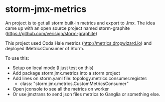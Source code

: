 # storm-jmx-metrics

An project is to get all storm built-in metrics and export to Jmx. The idea came up with an open source project named storm-graphite (https://github.com/verisign/storm-graphite)

This project used Coda Hale metrics (http://metrics.dropwizard.io) and deployed IMetricsConsumer of Storm.

To use this:
- Setup on local mode (I just test on this)
- Add package storm.jmx.metrics into a storm project
- Add lines on storm.yaml file: 
    topology.metrics.consumer.register:
    - class: "storm.jmx.metrics.CustomMetricsConsumer"
- Open jconsole to see all the metrics on worker
- Or use jmxtrans to send json files metrics to Ganglia or something else.
